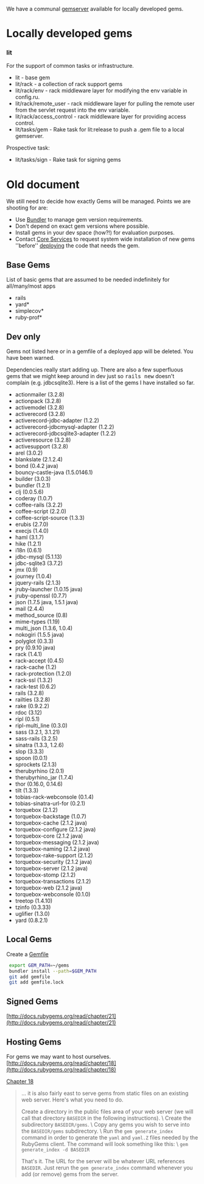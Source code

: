 We have a communal [gemserver](gemserver.md) available for locally developed gems.

# Locally developed gems

### lit

For the support of common tasks or infrastructure.

* lit - base gem
* lit/rack - a collection of rack support gems
* lit/rack/env - rack middleware layer for modifying the env variable in config.ru.
* lit/rack/remote_user - rack middleware layer for pulling the remote user from the servlet request into the env variable.
* lit/rack/access_control - rack middleware layer for providing access control.
* lit/tasks/gem - Rake task for lit:release to push a .gem file to a local gemserver.

Prospective task:
* lit/tasks/sign - Rake task for signing gems

# Old document

We still need to decide how exactly Gems will be managed. Points we are shooting for are:

* Use [Bundler](http://gembundler.com) to manage gem version requirements.
* Don't depend on exact gem versions where possible.
* Install gems in your dev space (how?!) for evaluation purposes.
* Contact [Core Services](mailto:lit-cs-sysadmin@umich.edu) to request system wide installation of new gems ''before'' [deploying](deploying.md) the code that needs the gem.

## Base Gems
List of basic gems that are assumed to be needed indefinitely for all/many/most apps
* rails
* yard*
* simplecov*
* ruby-prof*

## Dev only

Gems not listed here or in a gemfile of a deployed app will be deleted. You have been warned.

Dependencies really start adding up. There are also a few superfluous gems that we might keep around in dev just so <tt>rails new</tt> doesn't complain (e.g. jdbcsqlite3). Here is a list of the gems I have installed so far.

* actionmailer (3.2.8)
* actionpack (3.2.8)
* activemodel (3.2.8)
* activerecord (3.2.8)
* activerecord-jdbc-adapter (1.2.2)
* activerecord-jdbcmysql-adapter (1.2.2)
* activerecord-jdbcsqlite3-adapter (1.2.2)
* activeresource (3.2.8)
* activesupport (3.2.8)
* arel (3.0.2)
* blankslate (2.1.2.4)
* bond (0.4.2 java)
* bouncy-castle-java (1.5.0146.1)
* builder (3.0.3)
* bundler (1.2.1)
* clj (0.0.5.6)
* coderay (1.0.7)
* coffee-rails (3.2.2)
* coffee-script (2.2.0)
* coffee-script-source (1.3.3)
* erubis (2.7.0)
* execjs (1.4.0)
* haml (3.1.7)
* hike (1.2.1)
* i18n (0.6.1)
* jdbc-mysql (5.1.13)
* jdbc-sqlite3 (3.7.2)
* jmx (0.9)
* journey (1.0.4)
* jquery-rails (2.1.3)
* jruby-launcher (1.0.15 java)
* jruby-openssl (0.7.7)
* json (1.7.5 java, 1.5.1 java)
* mail (2.4.4)
* method_source (0.8)
* mime-types (1.19)
* multi_json (1.3.6, 1.0.4)
* nokogiri (1.5.5 java)
* polyglot (0.3.3)
* pry (0.9.10 java)
* rack (1.4.1)
* rack-accept (0.4.5)
* rack-cache (1.2)
* rack-protection (1.2.0)
* rack-ssl (1.3.2)
* rack-test (0.6.2)
* rails (3.2.8)
* railties (3.2.8)
* rake (0.9.2.2)
* rdoc (3.12)
* ripl (0.5.1)
* ripl-multi_line (0.3.0)
* sass (3.2.1, 3.1.21)
* sass-rails (3.2.5)
* sinatra (1.3.3, 1.2.6)
* slop (3.3.3)
* spoon (0.0.1)
* sprockets (2.1.3)
* therubyrhino (2.0.1)
* therubyrhino_jar (1.7.4)
* thor (0.16.0, 0.14.6)
* tilt (1.3.3)
* tobias-rack-webconsole (0.1.4)
* tobias-sinatra-url-for (0.2.1)
* torquebox (2.1.2)
* torquebox-backstage (1.0.7)
* torquebox-cache (2.1.2 java)
* torquebox-configure (2.1.2 java)
* torquebox-core (2.1.2 java)
* torquebox-messaging (2.1.2 java)
* torquebox-naming (2.1.2 java)
* torquebox-rake-support (2.1.2)
* torquebox-security (2.1.2 java)
* torquebox-server (2.1.2 java)
* torquebox-stomp (2.1.2)
* torquebox-transactions (2.1.2)
* torquebox-web (2.1.2 java)
* torquebox-webconsole (0.1.0)
* treetop (1.4.10)
* tzinfo (0.3.33)
* uglifier (1.3.0)
* yard (0.8.2.1)

## Local Gems

Create a [Gemfile](http://gembundler.com/gemfile.html)

~~~ bash
 export GEM_PATH=~/gems
 bundler install --path=$GEM_PATH
 git add gemfile
 git add gemfile.lock
~~~

## Signed Gems

[http://docs.rubygems.org/read/chapter/21](http://docs.rubygems.org/read/chapter/21)

## Hosting Gems

For gems we may want to host ourselves.
[http://docs.rubygems.org/read/chapter/18](http://docs.rubygems.org/read/chapter/18)

[Chapter 18](http://www.techsoftcomputing.com/rubygems/read/chapter/18.html)

> ... it is also fairly east to serve gems from static files on an existing web server. Here's what you need to do.
>
> Create a directory in the public files area of your web server (we will call that directory `BASEDIR` in the following instructions). \\
> Create the subdirectory `BASEDIR/gems`. \\
> Copy any gems you wish to serve into the `BASEDIR/gems` subdirectory. \\
> Run the `gem generate_index` command in order to generate the `yaml` and `yaml.Z` files needed by the RubyGems client. The command will look something like this: \\
> `gem generate_index -d BASEDIR`
>
> That's it. The URL for the server will be whatever URL references `BASEDIR`. Just rerun the `gem generate_index` command whenever you add (or remove) gems from the server.
